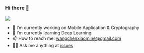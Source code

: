 ### Hi there 👋

<img align="top" src="https://github-readme-stats.vercel.app/api?username=chinsyo&show_icons=true&theme=buefy" /> 

- 🔭 I’m currently working on Mobile Application & Cryptography
- 🌱 I’m currently learning Deep Learning
- 📫 How to reach me: wangchenxiaomine@gmail.com
- 🙇🏻 Ask me anything at [issues](https://github.com/chinsyo/chinsyo/issues)
